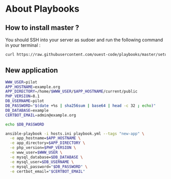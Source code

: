 # About Playbooks

## How to install master ?

You should SSH into your server as sudoer and run the following command in your terminal :

```bash
curl https://raw.githubusercontent.com/ouest-code/playbooks/master/setup.sh | sudo bash
```

## New application

```bash
WWW_USER=pilot
APP_HOSTNAME=example.org
APP_DIRECTORY=/home/$WWW_USER/$APP_HOSTNAME/current/public
PHP_VERSION=8.1
DB_USERNAME=pilot
DB_PASSWORD="$(date +%s | sha256sum | base64 | head -c 32 ; echo)"
DB_DATABASE=example
CERTBOT_EMAIL=admin@example.org

echo $DB_PASSWORD

ansible-playbook -i hosts.ini playbook.yml --tags "new-app" \
  -e app_hostname=$APP_HOSTNAME \
  -e app_directory=$APP_DIRECTORY \
  -e php_version=$PHP_VERSION \
  -e www_user=$WWW_USER \
  -e mysql_database=$DB_DATABASE \
  -e mysql_user=$DB_USERNAME \
  -e mysql_password="$DB_PASSWORD" \
  -e certbot_email="$CERTBOT_EMAIL"
```
